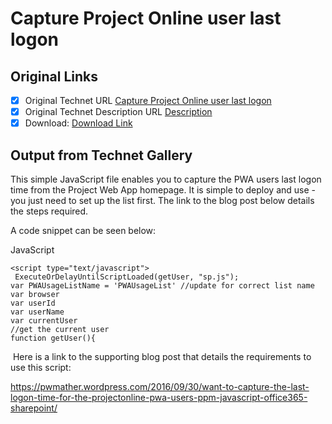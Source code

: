 # Capture Project Online user last logon

## Original Links

- [x] Original Technet URL [Capture Project Online user last logon](https://gallery.technet.microsoft.com/Capture-Online-user-last-43621a21)
- [x] Original Technet Description URL [Description](https://gallery.technet.microsoft.com/Capture-Online-user-last-43621a21/description)
- [x] Download: [Download Link](Download\PWAUsage.js)

## Output from Technet Gallery

This simple JavaScript file enables you to capture the PWA users last logon time from the Project Web App homepage. It is simple to deploy and use - you just need to set up the list first. The link to the blog post below details the steps required.

A code snippet can be seen below:

JavaScript

```
<script type="text/javascript">
 ExecuteOrDelayUntilScriptLoaded(getUser, "sp.js");
var PWAUsageListName = 'PWAUsageList' //update for correct list name
var browser
var userId
var userName
var currentUser
//get the current user
function getUser(){
```

 Here is a link to the supporting blog post that details the requirements to use this script:

https://pwmather.wordpress.com/2016/09/30/want-to-capture-the-last-logon-time-for-the-projectonline-pwa-users-ppm-javascript-office365-sharepoint/


